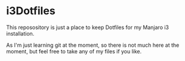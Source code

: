 # i3Dotfiles
This reposository is just a place to keep Dotfiles for my Manjaro i3 installation.

As I'm just learning git at the moment, so there is not much here at the moment, but feel free to take any of my files if you like.
